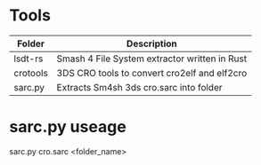 # Tools
|Folder|Description|
|-|-|
|lsdt-rs|Smash 4 File System extractor written in Rust|
|crotools|3DS CRO tools to convert cro2elf and elf2cro|
|sarc.py|Extracts Sm4sh 3ds cro.sarc into folder|

# sarc.py useage
sarc.py cro.sarc <folder_name>